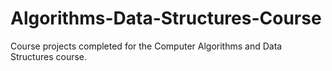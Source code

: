 # Algorithms-Data-Structures-Course
Course projects completed for the Computer Algorithms and Data Structures course.
